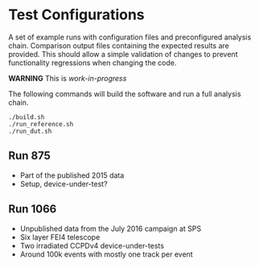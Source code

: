 Test Configurations
===================

A set of example runs with configuration files and preconfigured analysis chain.
Comparison output files containing the expected results are provided. This
should allow a simple validation of changes to prevent functionality regressions
when changing the code.

**WARNING** This is *work-in-progress*

The following commands will build the software and run a full analysis chain.

    ./build.sh
    ./run_reference.sh
    ./run_dut.sh


Run 875
-------

*   Part of the published 2015 data
*   Setup, device-under-test?

Run 1066
--------

*   Unpublished data from the July 2016 campaign at SPS
*   Six layer FEI4 telescope
*   Two irradiated CCPDv4 device-under-tests
*   Around 100k events with mostly one track per event
